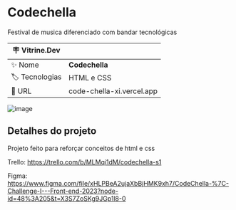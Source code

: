 # Codechella

Festival de musica diferenciado com bandar tecnológicas

| :placard: Vitrine.Dev |     |
| -------------  | --- |
| :sparkles: Nome        | **Codechella**
| :label: Tecnologias | HTML e CSS
| :rocket: URL         | code-chella-xi.vercel.app

![image](https://github.com/matheusporezeli/CodeChella/assets/112051389/df268c90-2c0b-4f4e-83b9-748fa7bb38a4#vitrinedev)

## Detalhes do projeto

Projeto feito para reforçar conceitos de html e css

Trello: https://trello.com/b/MLMqi1dM/codechella-s1

Figma: https://www.figma.com/file/xHLPBeA2ujaXbBjHMK9xh7/CodeChella-%7C-Challenge-I---Front-end-2023?node-id=48%3A205&t=X3S7ZoSKg9JGp1l8-0
